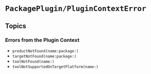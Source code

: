 # ``PackagePlugin/PluginContextError``

## Topics

### Errors from the Plugin Context

- ``productNotFound(name:package:)``
- ``targetNotFound(name:package:)``
- ``toolNotFound(name:)``
- ``toolNotSupportedOnTargetPlatform(name:)``
